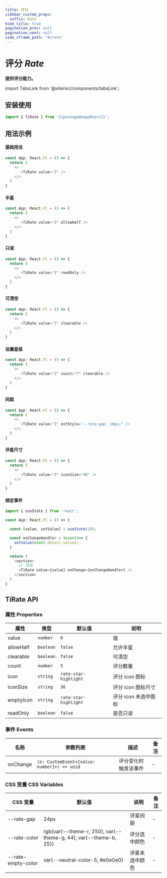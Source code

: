 ```yaml
---
title: 评分
sidebar_custom_props:
  suffix: Rate
hide_title: true
pagination_prev: null
pagination_next: null
side_iframe_path: "#/rate"
---
```


# 评分 _Rate_

**提供评分能力。**

import TabsLink from '@site/src/components/tabsLink';

<TabsLink id="tirate-api" />


## 安装使用

```typescript showLineNumbers
import { TiRate } from '{{packageWeappReact}}';
```

## 用法示例

#### 基础用法

```typescript tsx showLineNumbers
const App: React.FC = () => {
  return (
    <>
       <TiRate value="3" />
    </>
  )
}
```

#### 半星

```typescript tsx showLineNumbers
const App: React.FC = () => {
  return (
    <>
       <TiRate value="3" allowHalf />
    </>
  )
}
```

#### 只读

```typescript tsx showLineNumbers
const App: React.FC = () => {
  return (
    <>
       <TiRate value="3" readOnly />
    </>
  )
}
```

#### 可清空

```typescript tsx showLineNumbers
const App: React.FC = () => {
  return (
    <>
       <TiRate value="3" clearable />
    </>
  )
}
```

#### 设置星级

```typescript tsx showLineNumbers
const App: React.FC = () => {
  return (
    <>
       <TiRate value="3" count="7" clearable />
    </>
  )
}
```

#### 间距

```typescript tsx showLineNumbers
const App: React.FC = () => {
  return (
    <>
       <TiRate value="3" extStyle="--rate-gap: 10px;" />
    </>
  )
}
```

#### 评星尺寸

```typescript tsx showLineNumbers
const App: React.FC = () => {
  return (
    <>
       <TiRate value="3" iconSize="48" />
    </>
  )
}
```

#### 绑定事件
```typescript tsx showLineNumbers
import { useState } from 'react';

const App: React.FC = () => {

  const [value, setValue] = useState(10);

  const onChangeHandler = (event)=> {
    setValue(event.detail.value);
  }

  return (
    <section>
      // 常规
      <TiRate value={value} onChange={onChangeHandler} />
    </section>
  )
}
```
## TiRate API

### 属性 **Properties**

| 属性      | 类型      | 默认值                | 说明                 |
| --------- | --------- | --------------------- | -------------------- |
| value     | `number`  | `0`                   | 值                   |
| allowHalf | `boolean` | `false`               | 允许半星             |
| clearable | `boolean` | `false`               | 可清空               |
| count     | `number`  | `5`                   | 评分数量             |
| icon      | `string`  | `rate-star-highlight` | 评分 icon 图标       |
| iconSize  | `string`  | `36`                  | 评分 icon 图标尺寸   |
| emptyIcon | `string`  | `rate-star-highlight` | 评分 icon 未选中图标 |
| readOnly  | `boolean` | `false`               | 是否只读             |

### 事件 **Events**

| 名称   | 参数列表                                 | 描述                 | 备注 |
| ------ | ---------------------------------------- | -------------------- | ---- |
| onChange | `(e: CustomEvent<{value: number}>) => void` | 评分变化时触发该事件 | -    |

### CSS 变量 **CSS Variables**

| CSS 变量           | 默认值                                    | 说明           | 备注 |
| ------------------ | ----------------------------------------- | -------------- | ---- |
| --rate-gap         | 24px                                      | 评星间距       | -    |
| --rate-color       | rgb(var(--theme-r, 250), var(--theme-g, 44), var(--theme-b, 25))          | 评分选中颜色   | -    |
| --rate-empty-color | var(--neutral-color-5, #e0e0e0) | 评星未选中颜色 | -    |
